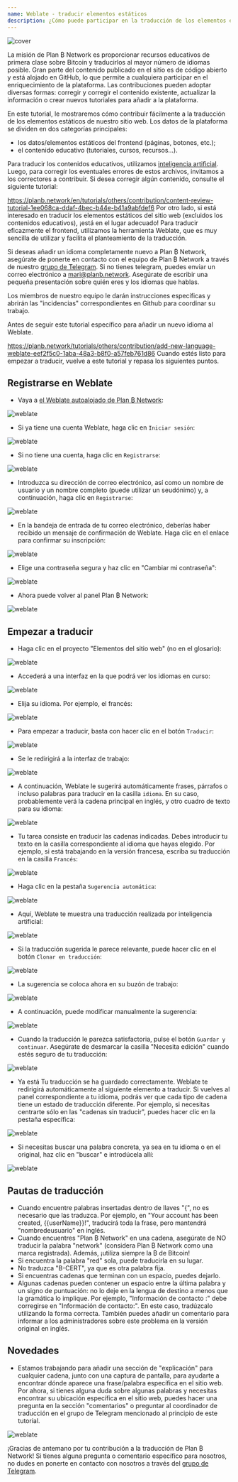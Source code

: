 ```yaml
---
name: Weblate - traducir elementos estáticos
description: ¿Cómo puede participar en la traducción de los elementos estáticos de planb.network?
---
```

![cover](assets/cover.webp)

La misión de Plan ₿ Network es proporcionar recursos educativos de primera clase sobre Bitcoin y traducirlos al mayor número de idiomas posible. Gran parte del contenido publicado en el sitio es de código abierto y está alojado en GitHub, lo que permite a cualquiera participar en el enriquecimiento de la plataforma. Las contribuciones pueden adoptar diversas formas: corregir y corregir el contenido existente, actualizar la información o crear nuevos tutoriales para añadir a la plataforma.

En este tutorial, le mostraremos cómo contribuir fácilmente a la traducción de los elementos estáticos de nuestro sitio web. Los datos de la plataforma se dividen en dos categorías principales:


- los datos/elementos estáticos del frontend (páginas, botones, etc.);
- el contenido educativo (tutoriales, cursos, recursos...).

Para traducir los contenidos educativos, utilizamos [inteligencia artificial](https://github.com/Asi0Flammeus/LLM-Translator). Luego, para corregir los eventuales errores de estos archivos, invitamos a los correctores a contribuir. Si desea corregir algún contenido, consulte el siguiente tutorial:

https://planb.network/en/tutorials/others/contribution/content-review-tutorial-1ee068ca-ddaf-4bec-b44e-b41a9abfdef6
Por otro lado, si está interesado en traducir los elementos estáticos del sitio web (excluidos los contenidos educativos), ¡está en el lugar adecuado! Para traducir eficazmente el frontend, utilizamos la herramienta Weblate, que es muy sencilla de utilizar y facilita el planteamiento de la traducción.

Si deseas añadir un idioma completamente nuevo a Plan ₿ Network, asegúrate de ponerte en contacto con el equipo de Plan ₿ Network a través de nuestro [grupo de Telegram](https://t.me/PlanBNetwork_ContentBuilder). Si no tienes telegram, puedes enviar un correo electrónico a mari@planb.network. Asegúrate de escribir una pequeña presentación sobre quién eres y los idiomas que hablas.

Los miembros de nuestro equipo le darán instrucciones específicas y abrirán las "incidencias" correspondientes en Github para coordinar su trabajo.

Antes de seguir este tutorial específico para añadir un nuevo idioma al Weblate.

https://planb.network/tutorials/others/contribution/add-new-language-weblate-eef2f5c0-1aba-48a3-b8f0-a57feb761d86
Cuando estés listo para empezar a traducir, vuelve a este tutorial y repasa los siguientes puntos.

## Registrarse en Weblate


- Vaya a [el Weblate autoalojado de Plan ₿ Network](https://weblate.planb.network/):

![weblate](assets/01.webp)


- Si ya tiene una cuenta Weblate, haga clic en `Iniciar sesión`:

![weblate](assets/02.webp)


- Si no tiene una cuenta, haga clic en `Registrarse`:

![weblate](assets/03.webp)


- Introduzca su dirección de correo electrónico, así como un nombre de usuario y un nombre completo (puede utilizar un seudónimo) y, a continuación, haga clic en `Registrarse`:

![weblate](assets/04.webp)


- En la bandeja de entrada de tu correo electrónico, deberías haber recibido un mensaje de confirmación de Weblate. Haga clic en el enlace para confirmar su inscripción:

![weblate](assets/05.webp)


- Elige una contraseña segura y haz clic en "Cambiar mi contraseña":

![weblate](assets/06.webp)


- Ahora puede volver al panel Plan ₿ Network:

![weblate](assets/07.webp)

## Empezar a traducir


- Haga clic en el proyecto "Elementos del sitio web" (no en el glosario):

![weblate](assets/08.webp)


- Accederá a una interfaz en la que podrá ver los idiomas en curso:

![weblate](assets/09.webp)


- Elija su idioma. Por ejemplo, el francés:

![weblate](assets/10.webp)


- Para empezar a traducir, basta con hacer clic en el botón `Traducir`:

![weblate](assets/11.webp)


- Se le redirigirá a la interfaz de trabajo:

![weblate](assets/12.webp)


- A continuación, Weblate le sugerirá automáticamente frases, párrafos o incluso palabras para traducir en la casilla `idioma`. En su caso, probablemente verá la cadena principal en inglés, y otro cuadro de texto para su idioma:

![weblate](assets/13.webp)


- Tu tarea consiste en traducir las cadenas indicadas. Debes introducir tu texto en la casilla correspondiente al idioma que hayas elegido. Por ejemplo, si está trabajando en la versión francesa, escriba su traducción en la casilla `Francés`:

![weblate](assets/14.webp)


- Haga clic en la pestaña `Sugerencia automática`:

![weblate](assets/15.webp)


- Aquí, Weblate te muestra una traducción realizada por inteligencia artificial:

![weblate](assets/16.webp)


- Si la traducción sugerida le parece relevante, puede hacer clic en el botón `Clonar en traducción`:

![weblate](assets/17.webp)


- La sugerencia se coloca ahora en su buzón de trabajo:

![weblate](assets/18.webp)


- A continuación, puede modificar manualmente la sugerencia:

![weblate](assets/19.webp)


- Cuando la traducción le parezca satisfactoria, pulse el botón `Guardar y continuar`. Asegúrate de desmarcar la casilla "Necesita edición" cuando estés seguro de tu traducción:

![weblate](assets/20.webp)


- Ya está Tu traducción se ha guardado correctamente. Weblate te redirigirá automáticamente al siguiente elemento a traducir. Si vuelves al panel correspondiente a tu idioma, podrás ver que cada tipo de cadena tiene un estado de traducción diferente. Por ejemplo, si necesitas centrarte sólo en las "cadenas sin traducir", puedes hacer clic en la pestaña específica:

![weblate](assets/21.webp)


- Si necesitas buscar una palabra concreta, ya sea en tu idioma o en el original, haz clic en "buscar" e introdúcela allí:

![weblate](assets/22.webp)

## Pautas de traducción


- Cuando encuentre palabras insertadas dentro de llaves "{", no es necesario que las traduzca. Por ejemplo, en "Your account has been created, {{userName}}!", traducirá toda la frase, pero mantendrá "nombredeusuario" en inglés.
- Cuando encuentres "Plan ₿ Network" en una cadena, asegúrate de NO traducir la palabra "network" (considera Plan ₿ Network como una marca registrada). Además, ¡utiliza siempre la ₿ de Bitcoin!
- Si encuentra la palabra "red" sola, puede traducirla en su lugar.
- No traduzca "B-CERT", ya que es otra palabra fija.
- Si encuentras cadenas que terminan con un espacio, puedes dejarlo.
- Algunas cadenas pueden contener un espacio entre la última palabra y un signo de puntuación: no lo deje en la lengua de destino a menos que la gramática lo implique. Por ejemplo, "Información de contacto :" debe corregirse en "Información de contacto:". En este caso, tradúzcalo utilizando la forma correcta. También puedes añadir un comentario para informar a los administradores sobre este problema en la versión original en inglés.

## Novedades


- Estamos trabajando para añadir una sección de "explicación" para cualquier cadena, junto con una captura de pantalla, para ayudarte a encontrar dónde aparece una frase/palabra específica en el sitio web. Por ahora, si tienes alguna duda sobre algunas palabras y necesitas encontrar su ubicación específica en el sitio web, puedes hacer una pregunta en la sección "comentarios" o preguntar al coordinador de traducción en el grupo de Telegram mencionado al principio de este tutorial.

![weblate](assets/23.webp)

¡Gracias de antemano por tu contribución a la traducción de Plan ₿ Network! Si tienes alguna pregunta o comentario específico para nosotros, no dudes en ponerte en contacto con nosotros a través del [grupo de Telegram](https://t.me/PlanBNetwork_ContentBuilder).